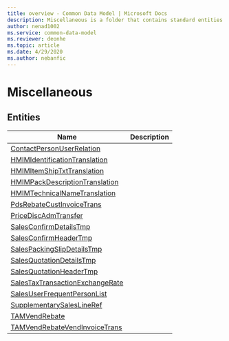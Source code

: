 ```yaml
---
title: overview - Common Data Model | Microsoft Docs
description: Miscellaneous is a folder that contains standard entities related to the Common Data Model.
author: nenad1002
ms.service: common-data-model
ms.reviewer: deonhe
ms.topic: article
ms.date: 4/29/2020
ms.author: nebanfic
---
```


# Miscellaneous


## Entities

|Name|Description|
|---|---|
|[ContactPersonUserRelation](ContactPersonUserRelation.md)||
|[HMIMIdentificationTranslation](HMIMIdentificationTranslation.md)||
|[HMIMItemShipTxtTranslation](HMIMItemShipTxtTranslation.md)||
|[HMIMPackDescriptionTranslation](HMIMPackDescriptionTranslation.md)||
|[HMIMTechnicalNameTranslation](HMIMTechnicalNameTranslation.md)||
|[PdsRebateCustInvoiceTrans](PdsRebateCustInvoiceTrans.md)||
|[PriceDiscAdmTransfer](PriceDiscAdmTransfer.md)||
|[SalesConfirmDetailsTmp](SalesConfirmDetailsTmp.md)||
|[SalesConfirmHeaderTmp](SalesConfirmHeaderTmp.md)||
|[SalesPackingSlipDetailsTmp](SalesPackingSlipDetailsTmp.md)||
|[SalesQuotationDetailsTmp](SalesQuotationDetailsTmp.md)||
|[SalesQuotationHeaderTmp](SalesQuotationHeaderTmp.md)||
|[SalesTaxTransactionExchangeRate](SalesTaxTransactionExchangeRate.md)||
|[SalesUserFrequentPersonList](SalesUserFrequentPersonList.md)||
|[SupplementarySalesLineRef](SupplementarySalesLineRef.md)||
|[TAMVendRebate](TAMVendRebate.md)||
|[TAMVendRebateVendInvoiceTrans](TAMVendRebateVendInvoiceTrans.md)||
